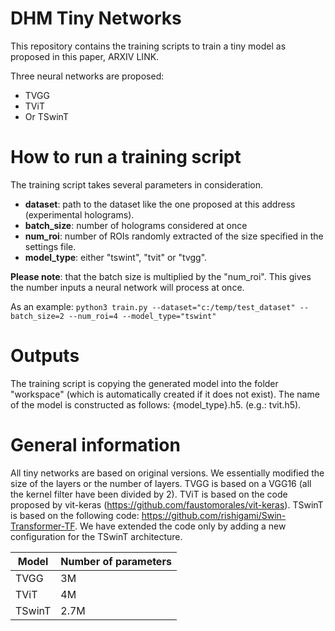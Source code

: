 # DHM Tiny Networks
This repository contains the training scripts to train a tiny model as proposed in this paper, ARXIV LINK.

Three neural networks are proposed:

- TVGG 
- TViT
- Or TSwinT

# How to run a training script
The training script takes several parameters in consideration.
- **dataset**: path to the dataset like the one proposed at this address (experimental holograms).
- **batch_size**: number of holograms considered at once
- **num_roi**: number of ROIs randomly extracted of the size specified in the settings file. 
- **model_type**: either "tswint", "tvit" or "tvgg". 

**Please note**: that the batch size is multiplied by the "num_roi". This gives the number inputs a neural network will process at once. 

As an example:
`python3 train.py --dataset="c:/temp/test_dataset" --batch_size=2 --num_roi=4 --model_type="tswint"`


# Outputs 
The training script is copying the generated model into the folder "workspace" (which is automatically created if it does not exist).
The name of the model is constructed as follows: {model_type}.h5. (e.g.: tvit.h5).

# General information

All tiny networks are based on original versions. We essentially modified the size of the layers or the number of layers.
TVGG is based on a VGG16 (all the kernel filter have been divided by 2). TViT is based on the code proposed by vit-keras (https://github.com/faustomorales/vit-keras). 
TSwinT is based on the following code: https://github.com/rishigami/Swin-Transformer-TF. We have extended the code only by adding a new configuration for the TSwinT architecture. 

| Model | Number of parameters |
| --- | --- |
| TVGG| 3M |
| TViT| 4M |
| TSwinT| 2.7M |